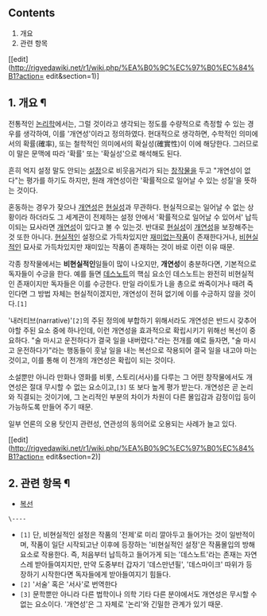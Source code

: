 ## Contents

    

1. 개요 
2. 관련 항목 

[[edit](http://rigvedawiki.net/r1/wiki.php/%EA%B0%9C%EC%97%B0%EC%84%B1?action=
edit&section=1)]

## 1. 개요 ¶

전통적인 [논리학](%EB%85%BC%EB%A6%AC%ED%95%99.md)에서는, 그럴 것이라고 생각되는 정도를 수량적으로 측정할 수
있는 경우를 생각하여, 이를 '개연성'이라고 정의하였다. 현대적으로 생각하면, 수학적인 의미에서의 확률(確率), 또는 철학적인 의미에서의
확실성(確實性)이 이에 해당한다. 그러므로 이 말은 문맥에 따라 '확률' 또는 '확실성'으로 해석해도 된다.

  

흔히 억지 설정 말도 안되는 [설정](%EC%84%A4%EC%A0%95.md)으로 비웃음거리가 되는 [창](%EC%86%8C%EC%84%A4.md)[작](%EB%A7%8C%ED%99%94.md)[물](%EC%95%A0%EB%8B%88%EB%A9%94%EC%9D%B4%EC%85%98.md)[을](%EC%98%81%ED%99%94.md) 두고 "개연성이 없다"는 평가를 하기도 하지만, 원래
개연성이란 '확률적으로 일어날 수 있는 성질'을 뜻하는 것이다.

  

혼동하는 경우가 잦으나 [개연성](%EA%B0%9C%EC%97%B0%EC%84%B1.md)은
[현실성](%EA%B3%A0%EC%A6%9D.md)과 무관하다. 현실적으로는 일어날 수 없는 상황이라 하더라도 그 세계관이 전제하는
설정 안에서 '확률적으로 일어날 수 있어서' 납득이되는 묘사라면 [개연성](%EA%B0%9C%EC%97%B0%EC%84%B1.md)이
있다고 볼 수 있는것. 반대로 [현실성](%EA%B3%A0%EC%A6%9D.md)이
[개연성](%EA%B0%9C%EC%97%B0%EC%84%B1.md)을 보장해주는 것 또한 아니다.
[현실적인](%EA%B3%A0%EC%A6%9D.md) 설정으로 가득차있지만 [재미없는작품](%EC%84%A4%EC%A0%95%EB%86%80%EC%9D%8C.md)이 존재한다거나,
[비현실적인](%EA%B3%A0%EC%A6%9D#s-3.3.md) 묘사로 가득차있지만 재미있는 작품이 존재하는 것이 바로 이런 이유
때문.

  

각종 창작물에서는 **비현실적인**일들이 많이 나오지만, **개연성**이 충분하다면, 기본적으로 독자들이 수긍을 한다. 예를 들면
[데스노트](%EB%8D%B0%EC%8A%A4%EB%85%B8%ED%8A%B8.md)의 핵심 요소인 데스노트는 완전히 비현실적인
존재이지만 독자들은 이를 수긍한다. 만일 라이토가 L을 총으로 쏴죽이거나 때려 죽인다면 그 방법 자체는 현실적이겠지만, 개연성이 전혀 없기에
이를 수긍하지 않을 것이다.`[1]`

  

'내러티브(narrative)'`[2]`의 주된 정의에 부합하기 위해서라도 개연성은 반드시 갖추어야할 주된 요소 중에 하나인데, 이런
개연성을 효과적으로 확립시키기 위해선 복선이 중요하다. "술 마시고 운전하다가 결국 일을 내버렸다."라는 전개를 예로 들자면, "술 마시고
운전하다가"라는 행동들이 훗날 일을 내는 복선으로 작용되어 결국 일을 내고야 마는 것이고, 이를 통해 이 전개의 개연성은 확립이 되는
것이다.

  

소설뿐만 아니라 만화나 영화를 비롯, 스토리(서사)를 다루는 그 어떤 창작물에서도 개연성은 절대 무시할 수 없는 요소이고,`[3]` 또 보다
높게 평가 받는다. 개연성은 곧 논리와 직결되는 것이기에, 그 논리적인 부분의 차이가 차원이 다른 몰입감과 감정이입 등이 가능하도록 만들어
주기 때문.

  

일부 언론의 오용 탓인지 관련성, 연관성의 동의어로 오용되는 사례가 늘고 있다.

[[edit](http://rigvedawiki.net/r1/wiki.php/%EA%B0%9C%EC%97%B0%EC%84%B1?action=
edit&section=2)]

## 2. 관련 항목 ¶

  * [복선](%EB%B3%B5%EC%84%A0.md)

`\----`

  * `[1]` 단, 비현실적인 설정은 작품의 '전제'로 미리 깔아두고 들어가는 것이 일반적이며, 작품이 일단 시작되고난 이후에 등장하는 '비현실적인 설정'은 작품몰입의 방해요소로 작용한다. 즉, 처음부터 납득하고 들어가게 되는 '데스노트'라는 존재는 자연스레 받아들여지지만, 만약 도중부터 갑자기 '데스만년필', '데스마이크' 따위가 등장하기 시작한다면 독자들에게 받아들여지기 힘들다. 
  * `[2]` '서술' 혹은 '서사'로 번역한다
  * `[3]` 문학뿐만 아니라 다른 법학이나 의학 기타 다른 분야에서도 개연성은 무시할 수 없는 요소이다. '개연성'은 그 자체로 '논리'와 긴밀한 관계가 있기 때문.

